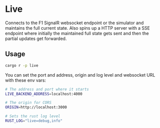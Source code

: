 # Live

Connects to the F1 SignalR websocket endpoint or the simulator and maintains the full current state.
Also spins up a HTTP server with a SSE endpoint where initially the maintained full state gets sent and then the partial updates get forwarded.

## Usage

```bash
cargo r -p live
```

You can set the port and address, origin and log level and websocket URL with these env vars:

```bash
# The address and port where it starts
LIVE_BACKEND_ADDRESS=localhost:4000

# The origin for CORS
ORIGIN=http://localhost:3000

# Sets the rust log level
RUST_LOG="live=debug,info"
```